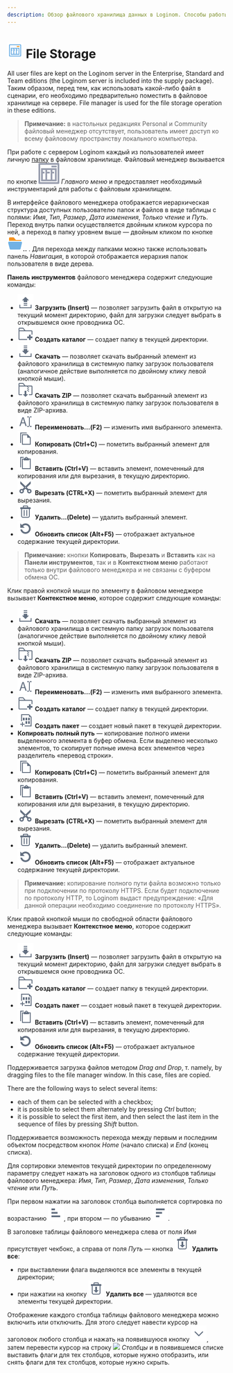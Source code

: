 ```yaml
---
description: Обзор файлового хранилища данных в Loginom. Способы работы с хранилищем, доступные команды. Загрузка файлов. Базовые операции по работе с содержимым хранилища.
---
```

# ![](./images/icons/common/system-object/filestorage_default.svg) File Storage

All user files are kept on the Loginom server in the Enterprise, Standard and Team editions (the Loginom server is included into the supply package). Таким образом, перед тем, как использовать какой-либо файл в сценарии, его необходимо предварительно поместить в файловое хранилище на сервере. File manager is used for the file storage operation in these editions.

> **Примечание:** в настольных редакциях Personal и Community файловый менеджер отсутствует, пользователь имеет доступ ко всему файловому пространству локального компьютера.

При работе с сервером Loginom каждый из пользователей имеет личную [папку](././admin/parameters.md#papki) в файловом хранилище.
Файловый менеджер вызывается по кнопке ![](./images/icons/app/system-toolbar/controls/filestorage_default.svg) *Главного меню* и предоставляет необходимый инструментарий для работы с файловым хранилищем.

В интерфейсе файлового менеджера отображается иерархическая структура доступных пользователю папок и файлов в виде таблицы с полями: *Имя*, *Тип*, *Размер*, *Дата изменения*, *Только чтение* и *Путь*. Переход внутрь папки осуществляется двойным кликом курсора по ней, а переход в папку уровнем выше — двойным кликом по кнопке ![](./images/icons/common/main-menu/open-folder_default.svg)**..** . Для перехода между папками можно также использовать панель *Навигация*, в которой отображается иерархия папок пользователя в виде дерева.

**Панель инструментов** файлового менеджера содержит следующие команды:

* ![](./images/icons/common/toolbar-controls/upload_default.svg) **Загрузить  (Insert)** — позволяет загрузить файл в открытую на текущий момент директорию, файл для загрузки следует выбрать в открывшемся окне проводника ОС.
* ![](./images/icons/common/toolbar-controls/add-folder_default.svg) **Создать каталог** — создает папку в текущей директории.
* ![](./images/icons/common/toolbar-controls/download_default.svg) **Скачать** — позволяет скачать выбранный элемент из файлового хранилища в системную папку загрузок пользователя (аналогичное действие выполняется по двойному клику левой кнопкой мыши).
* ![](.\images\icons\common\toolbar-controls\download-zip_default.svg) **Скачать ZIP** — позволяет скачать выбранный элемент из файлового хранилища в системную папку загрузок пользователя в виде ZIP-архива.
* ![](./images/icons/common/toolbar-controls/rename_default.svg) **Переименовать...(F2)** — изменить имя выбранного элемента.
* ![](./images/icons/common/toolbar-controls/copy_default.svg) **Копировать (Ctrl+C)** — пометить выбранный элемент для копирования.
* ![](./images/icons/common/toolbar-controls/paste_default.svg) **Вставить (Ctrl+V)** — вставить элемент, помеченный для копирования или для вырезания, в текущую директорию.
* ![](./images/icons/common/toolbar-controls/cut_default.svg) **Вырезать (CTRL+X)** — пометить выбранный элемент для вырезания.
* ![](./images/icons/common/toolbar-controls/delete_default.svg) **Удалить...(Delete)** — удалить выбранный элемент.
* ![](./images/icons/common/toolbar-controls/refresh_default.svg) **Обновить список (Alt+F5)** — отображает актуальное содержание текущей директории.

> **Примечание:** кнопки **Копировать**, **Вырезать** и **Вставить** как на **Панели инструментов**, так и в **Контекстном меню** работают только внутри файлового менеджера и не связаны с буфером обмена ОС.

Клик правой кнопкой мыши по элементу в файловом менеджере вызывает **Контекстное меню**, которое содержит следующие команды:

* ![](./images/icons/common/toolbar-controls/download_default.svg) **Скачать** — позволяет скачать выбранный элемент из файлового хранилища в системную папку загрузок пользователя (аналогичное действие выполняется по двойному клику левой кнопкой мыши).
* ![](.\images\icons\common\toolbar-controls\download-zip_default.svg) **Скачать ZIP** — позволяет скачать выбранный элемент из файлового хранилища в системную папку загрузок пользователя в виде ZIP-архива.
* ![](./images/icons/common/toolbar-controls/rename_default.svg) **Переименовать...(F2)** — изменить имя выбранного элемента.
* ![](./images/icons/common/toolbar-controls/add-folder_default.svg) **Создать каталог** — создает папку в текущей директории.
* ![](./images/icons/common/toolbar-controls/new_default.svg) **Создать пакет** — создает новый пакет в текущей директории.
* **Копировать полный путь** — копирование полного имени выделенного элемента в буфер обмена. Если выделено несколько элементов, то скопирует полные имена всех элементов через разделитель «перевод строки».
* ![](./images/icons/common/toolbar-controls/copy_default.svg) **Копировать (Ctrl+C)** — пометить выбранный элемент для копирования.
* ![](./images/icons/common/toolbar-controls/paste_default.svg) **Вставить (Ctrl+V)** — вставить элемент, помеченный для копирования или для вырезания, в текущую директорию.
* ![](./images/icons/common/toolbar-controls/cut_default.svg) **Вырезать (CTRL+X)** — пометить выбранный элемент для вырезания.
* ![](./images/icons/common/toolbar-controls/delete_default.svg) **Удалить...(Delete)** — удалить выбранный элемент.
* ![](./images/icons/common/toolbar-controls/refresh_default.svg) **Обновить список (Alt+F5)** — отображает актуальное содержание текущей директории.

> **Примечание:** копирование полного пути файла возможно только при подключении по протоколу HTTPS. Если будет подключение по протоколу HTTP, то Loginom выдаст предупреждение: «Для данной операции необходимо соединение по протоколу HTTPS».

Клик правой кнопкой мыши по свободной области файлового менеджера вызывает **Контекстное меню**, которое содержит следующие команды:

* ![](./images/icons/common/toolbar-controls/download_default.svg) **Загрузить (Insert)** — позволяет загрузить файл в открытую на текущий момент директорию, файл для загрузки следует выбрать в открывшемся окне проводника ОС.
* ![](./images/icons/common/toolbar-controls/add-folder_default.svg) **Создать каталог** — создает папку в текущей директории.
* ![](./images/icons/common/toolbar-controls/new_default.svg) **Создать пакет** — создает новый пакет в текущей директории.
* ![](./images/icons/common/toolbar-controls/paste_default.svg) **Вставить (Ctrl+V)** — вставить элемент, помеченный для копирования или для вырезания, в текущую директорию.
* ![](./images/icons/common/toolbar-controls/refresh_default.svg) **Обновить список (Alt+F5)** — отображает актуальное содержание текущей директории.

Поддерживается загрузка файлов методом *Drag and Drop*, т. namely, by dragging files to the file manager window. In this case, files are copied.

There are the following ways to select several items:

* each of them can be selected with a checkbox;
* it is possible to select them alternately by pressing *Ctrl* button;
* it is possible to select the first item, and then select the last item in the sequence of files by pressing *Shift* button.

Поддерживается возможность перехода между первым и последним объектом посредством кнопок *Home* (начало списка) и *End* (конец списка).

Для сортировки элементов текущей директории по определенному параметру следует нажать на заголовок одного из столбцов таблицы файлового менеджера: *Имя*, *Тип*, *Размер*, *Дата изменения*, *Только чтение* или *Путь*.

При первом нажатии на заголовок столбца выполняется сортировка по возрастанию ![](./images/icons/common/toolbar-controls/low-to-hight_default.svg), при втором — по убыванию ![](./images/icons/common/toolbar-controls/hight-to-low_default.svg).

В заголовке таблицы файлового менеджера слева от поля *Имя* присутствует чекбокс, а справа от поля *Путь* — кнопка ![](./images/icons/common/toolbar-controls/delete-all_default.svg) **Удалить все**:

* при выставлении флага выделяются все элементы в текущей директории;
* при нажатии на кнопку ![](./images/icons/common/toolbar-controls/delete-all_default.svg) **Удалить все** — удаляются все элементы текущей директории.

Отображение каждого столбца таблицы файлового менеджера можно включить или отключить. Для этого следует навести курсор на заголовок любого столбца и нажать на появившуюся кнопку ![](./images/icons/common/toolbar-controls/down_default.svg), затем перевести курсор на строку ![](./images/icons/grid/columns.svg) *Столбцы* и в появившемся списке выставить флаги для тех столбцов, которые нужно отобразить, или снять флаги для тех столбцов, которые нужно скрыть.
